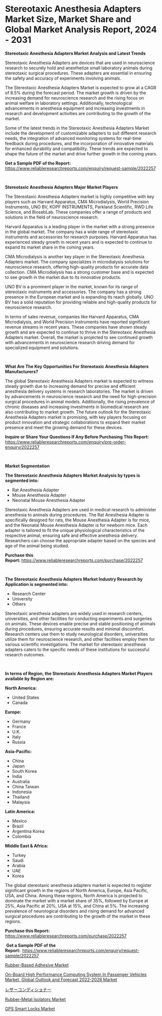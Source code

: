 <p><h1>Stereotaxic Anesthesia Adapters Market Size, Market Share and Global Market Analysis Report, 2024 - 2031</h1></p><p><strong>Stereotaxic Anesthesia Adapters Market Analysis and Latest Trends</strong></p>
<p><p>Stereotaxic Anesthesia Adapters are devices that are used in neuroscience research to securely hold and anesthetize small laboratory animals during stereotaxic surgical procedures. These adapters are essential in ensuring the safety and accuracy of experiments involving animals.</p><p>The Stereotaxic Anesthesia Adapters Market is expected to grow at a CAGR of 8.5% during the forecast period. The market growth is driven by the increasing demand for neuroscience research and the rising focus on animal welfare in laboratory settings. Additionally, technological advancements in anesthesia equipment and increasing investments in research and development activities are contributing to the growth of the market.</p><p>Some of the latest trends in the Stereotaxic Anesthesia Adapters Market include the development of customizable adapters to suit different research needs, the integration of advanced monitoring systems for real-time feedback during procedures, and the incorporation of innovative materials for enhanced durability and compatibility. These trends are expected to shape the future of the market and drive further growth in the coming years.</p></p>
<p><strong>Get a Sample PDF of the Report:&nbsp;</strong> <a href="https://www.reliableresearchreports.com/enquiry/request-sample/2022257">https://www.reliableresearchreports.com/enquiry/request-sample/2022257</a></p>
<p>&nbsp;</p>
<p><strong>Stereotaxic Anesthesia Adapters Major Market Players</strong></p>
<p><p>The Stereotaxic Anesthesia Adapters market is highly competitive with key players such as Harvard Apparatus, CMA Microdialysis, World Precision Instruments, UNO BV, KOPF INSTRUMENTS, Parkland Scientific, RWD Life Science, and BiosebLab. These companies offer a range of products and solutions in the field of neuroscience research.</p><p>Harvard Apparatus is a leading player in the market with a strong presence in the global market. The company has a wide range of stereotaxic instruments and accessories for research purposes. Harvard Apparatus has experienced steady growth in recent years and is expected to continue to expand its market share in the coming years.</p><p>CMA Microdialysis is another key player in the Stereotaxic Anesthesia Adapters market. The company specializes in microdialysis solutions for neuroscience research, offering high-quality products for accurate data collection. CMA Microdialysis has a strong customer base and is expected to see growth in the market due to its innovative products.</p><p>UNO BV is a prominent player in the market, known for its range of stereotaxic instruments and accessories. The company has a strong presence in the European market and is expanding its reach globally. UNO BV has a solid reputation for providing reliable and high-quality products for neuroscience research.</p><p>In terms of sales revenue, companies like Harvard Apparatus, CMA Microdialysis, and World Precision Instruments have reported significant revenue streams in recent years. These companies have shown steady growth and are expected to continue to thrive in the Stereotaxic Anesthesia Adapters market. Overall, the market is projected to see continued growth with advancements in neuroscience research driving demand for specialized equipment and solutions.</p></p>
<p>&nbsp;</p>
<p><strong>What Are The Key Opportunities For Stereotaxic Anesthesia Adapters Manufacturers?</strong></p>
<p><p>The global Stereotaxic Anesthesia Adapters market is expected to witness steady growth due to increasing demand for precise and efficient anesthesia delivery systems in research laboratories. The market is driven by advancements in neuroscience research and the need for high-precision surgical procedures in animal models. Additionally, the rising prevalence of chronic diseases and increasing investments in biomedical research are also contributing to market growth. The future outlook for the Stereotaxic Anesthesia Adapters market is promising, with key players focusing on product innovation and strategic collaborations to expand their market presence and meet the growing demand for these devices.</p></p>
<p><strong>Inquire or Share Your Questions If Any Before Purchasing This Report:</strong> <a href="https://www.reliableresearchreports.com/enquiry/pre-order-enquiry/2022257">https://www.reliableresearchreports.com/enquiry/pre-order-enquiry/2022257</a></p>
<p>&nbsp;</p>
<p><strong>Market Segmentation</strong></p>
<p><strong>The Stereotaxic Anesthesia Adapters Market Analysis by types is segmented into:</strong></p>
<p><ul><li>Rat Anesthesia Adapter</li><li>Mouse Anesthesia Adapter</li><li>Neonatal Mouse Anesthesia Adapter</li></ul></p>
<p><p>Stereotaxic Anesthesia Adapters are used in medical research to administer anesthesia to animals during procedures. The Rat Anesthesia Adapter is specifically designed for rats, the Mouse Anesthesia Adapter is for mice, and the Neonatal Mouse Anesthesia Adapter is for newborn mice. Each adapter is tailored to fit the unique physiological characteristics of the respective animal, ensuring safe and effective anesthesia delivery. Researchers can choose the appropriate adapter based on the species and age of the animal being studied.</p></p>
<p><strong>Purchase this Report:&nbsp;</strong><a href="https://www.reliableresearchreports.com/purchase/2022257">https://www.reliableresearchreports.com/purchase/2022257</a></p>
<p>&nbsp;</p>
<p><strong>The Stereotaxic Anesthesia Adapters Market Industry Research by Application is segmented into:</strong></p>
<p><ul><li>Research Center</li><li>University</li><li>Others</li></ul></p>
<p><p>Stereotaxic anesthesia adapters are widely used in research centers, universities, and other facilities for conducting experiments and surgeries on animals. These devices enable precise and stable positioning of animals during procedures, ensuring accurate results and minimal discomfort. Research centers use them to study neurological disorders, universities utilize them for neuroscience research, and other facilities employ them for various scientific investigations. The market for stereotaxic anesthesia adapters caters to the specific needs of these institutions for successful research outcomes.</p></p>
<p>&nbsp;</p>
<p><strong>In terms of Region, the Stereotaxic Anesthesia Adapters Market Players available by Region are:</strong></p>
<p>
    <p> <strong> North America: </strong>
        <ul>
            <li>United States</li>
            <li>Canada</li>
        </ul>
        </p> 
    <p> <strong> Europe: </strong>
        <ul>
            <li>Germany</li>
            <li>France</li>
            <li>U.K.</li>
            <li>Italy</li>
            <li>Russia</li>
        </ul>
        </p> 
    <p> <strong> Asia-Pacific: </strong>
        <ul>
            <li>China</li>
            <li>Japan</li>
            <li>South Korea</li>
            <li>India</li>
            <li>Australia</li>
            <li>China Taiwan</li>
            <li>Indonesia</li>
            <li>Thailand</li>
            <li>Malaysia</li>
        </ul>
        </p> 
    <p> <strong> Latin America: </strong>
        <ul>
            <li>Mexico</li>
            <li>Brazil</li>
            <li>Argentina Korea</li>
            <li>Colombia</li>
        </ul>
        </p> 
    <p> <strong> Middle East & Africa: </strong>
        <ul>
            <li>Turkey</li>
            <li>Saudi</li>
            <li>Arabia</li>
            <li>UAE</li>
            <li>Korea</li>
        </ul>
    </p>
    </p>
<p><p>The global stereotaxic anesthesia adapters market is expected to register significant growth in the regions of North America, Europe, Asia Pacific, USA, and China. Among these regions, North America is projected to dominate the market with a market share of 35%, followed by Europe at 25%, Asia Pacific at 20%, USA at 15%, and China at 5%. The increasing prevalence of neurological disorders and rising demand for advanced surgical procedures are contributing to the growth of the market in these regions.</p></p>
<p><strong>Purchase this Report: </strong><a href="https://www.reliableresearchreports.com/purchase/2022257">https://www.reliableresearchreports.com/purchase/2022257</a></p>
<p>&nbsp;<strong>Get a Sample PDF of the Report:&nbsp;&nbsp;</strong><a href="https://www.reliableresearchreports.com/enquiry/request-sample/2022257">https://www.reliableresearchreports.com/enquiry/request-sample/2022257</a></p>
<p><strong></strong></p>
<p><p><a href="https://florentine-yuzu-f42.notion.site/Decoding-the-Rubber-Based-Adhesive-Market-A-Deep-Dive-into-the-Latest-Market-Trends-Market-Segment-12fe85169c0344028b21bc138e1ae92e">Rubber-Based Adhesive Market</a></p><p><a href="https://view.publitas.com/reportprime-1/on-board-high-performance-computing-system-in-passenger-vehicles-market-global-outlook-and-forecast-2022-2028-market-size-evaluating-its-market-trends-growth-and-projections-2024-2031/">On-Board High Performance Computing System In Passenger Vehicles Market, Global Outlook and Forecast 2022-2028 Market</a></p><p><a href="https://medium.com/@dioncollins8227/%E3%83%AC%E3%82%B6%E3%83%BC%E3%82%B3%E3%83%B3%E3%83%87%E3%82%A3%E3%82%B7%E3%83%A7%E3%83%8A%E3%83%BC%E3%83%9E%E3%83%BC%E3%82%B1%E3%83%83%E3%83%88-2031%E5%B9%B4%E3%81%BE%E3%81%A7%E3%81%AE%E6%88%90%E5%8A%9F%E3%81%99%E3%82%8B%E3%83%93%E3%82%B8%E3%83%8D%E3%82%B9%E6%88%A6%E7%95%A5%E3%81%AE%E9%8D%B5-63a876f325cd">レザーコンディショナー</a></p><p><a href="https://changeable-paste-463.notion.site/Rubber-Metal-Isolators-Market-Research-Report-Reveals-The-Latest-Trends-And-Opportunities-of-this-Ma-cf3052aa9f9b4f398791bfc999e2d6c1">Rubber-Metal Isolators Market</a></p><p><a href="https://view.publitas.com/reportprime-1/gps-smart-locks-market-with-the-goal-of-estimating-the-market-size-and-future-growth-potential-of-various-market-segments-based-on-component-applications-end-user-and-region/">GPS Smart Locks Market</a></p></p>
